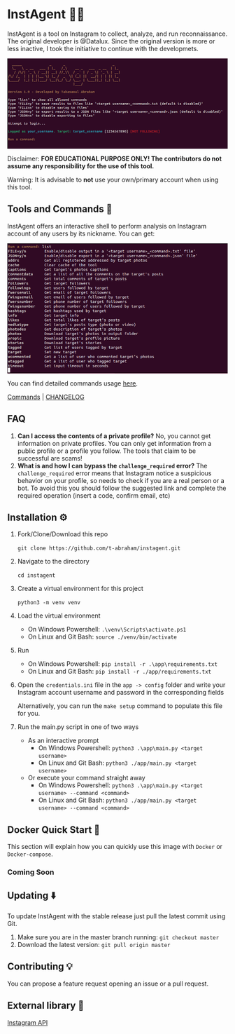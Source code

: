 # InstAgent 🔎📸

InstAgent is a tool on Instagram to collect, analyze, and run reconnaissance. 
The original developer is @Datalux.
Since the original version is more or less inactive, I took the initiative to continue with the developmets.

<p align="center">
<img align="center" src=".img/carbon.png" width="900">
</p>

Disclaimer: **FOR EDUCATIONAL PURPOSE ONLY! The contributors do not assume any responsibility for the use of this tool.**

Warning: It is advisable to **not** use your own/primary account when using this tool.

## Tools and Commands 🧰

InstAgent offers an interactive shell to perform analysis on Instagram account of any users by its nickname. You can get:

<p align="center">
<img align="center" src=".img/commands.png" width="900">
</p>
<!---
```text
- addrs           Get all registered addressed by target photos
- captions        Get user's photos captions
- comments        Get total comments of target's posts
- followers       Get target followers
- followings      Get users followed by target
- fwersemail      Get email of target followers
- fwingsemail     Get email of users followed by target
- fwersnumber     Get phone number of target followers
- fwingsnumber    Get phone number of users followed by target
- hashtags        Get hashtags used by target
- info            Get target info
- likes           Get total likes of target's posts
- mediatype       Get user's posts type (photo or video)
- photodes        Get description of target's photos
- photos          Download user's photos in output folder
- propic          Download user's profile picture
- stories         Download user's stories  
- tagged          Get list of users tagged by target
- wcommented      Get a list of user who commented target's photos
- wtagged         Get a list of user who tagged target
```
--->

You can find detailed commands usage [here](doc/COMMANDS.md).

[Commands](doc/COMMANDS.md) |
[CHANGELOG](doc/CHANGELOG.md)

## FAQ
1. **Can I access the contents of a private profile?** No, you cannot get information on private profiles. You can only get information from a public profile or a profile you follow. The tools that claim to be successful are scams!
2. **What is and how I can bypass the `challenge_required` error?** The `challenge_required` error means that Instagram notice a suspicious behavior on your profile, so needs to check if you are a real person or a bot. To avoid this you should follow the suggested link and complete the required operation (insert a code, confirm email, etc)


## Installation ⚙️

1. Fork/Clone/Download this repo

    `git clone https://github.com/t-abraham/instagent.git`

2. Navigate to the directory

    `cd instagent`

3. Create a virtual environment for this project

    `python3 -m venv venv`

4. Load the virtual environment
   - On Windows Powershell: `.\venv\Scripts\activate.ps1`
   - On Linux and Git Bash: `source ./venv/bin/activate`
  
5. Run 
   - On Windows Powershell: `pip install -r .\app\requirements.txt`
   - On Linux and Git Bash: `pip install -r ./app/requirements.txt`

6. Open the `credentials.ini` file in the `app -> config` folder and write your Instagram account username and password in the corresponding fields
    
    Alternatively, you can run the `make setup` command to populate this file for you.

7. Run the main.py script in one of two ways

    * As an interactive prompt
       - On Windows Powershell: `python3 .\app\main.py <target username>`
       - On Linux and Git Bash: `python3 ./app/main.py <target username>`
    * Or execute your command straight away
       - On Windows Powershell: `python3 .\app\main.py <target username> --command <command>`
       - On Linux and Git Bash: `python3 ./app/main.py <target username> --command <command>`

## Docker Quick Start 🐳

This section will explain how you can quickly use this image with `Docker` or `Docker-compose`.

### Coming Soon
<!---
### Prerequisites

Before you can use either `Docker` or `Docker-compose`, please ensure you do have the following prerequisites met.

1. **Docker** installed - [link](https://docs.docker.com/get-docker/)
2. **Docker-composed** installed (if using Docker-compose) - [link](https://docs.docker.com/compose/install/)
3. **Credentials** configured - This can be done manually or by running the `make setup` command from the root of this repo

**Important**: Your container will fail if you do not do step #3 and configure your credentials

### Docker

If docker is installed you can build an image and run this as a container.

Build:

```bash
docker build -t instagent .
```

Run:

```bash
docker run --rm -it -v "./output:/home/app/output" InstAgent <target>
```

- The `<target>` is the Instagram account you wish to use as your target for recon.
- The required `-i` flag enables an interactive terminal to use commands within the container. [docs](https://docs.docker.com/engine/reference/commandline/run/#assign-name-and-allocate-pseudo-tty---name--it)
- The required `-v` flag mounts a volume between your local filesystem and the container to save to the `./output/` folder. [docs](https://docs.docker.com/engine/reference/commandline/run/#mount-volume--v---read-only)
- The optional `--rm` flag removes the container filesystem on completion to prevent cruft build-up. [docs](https://docs.docker.com/engine/reference/run/#clean-up---rm)
- The optional `-t` flag allocates a pseudo-TTY which allows colored output. [docs](https://docs.docker.com/engine/reference/run/#foreground)

### Using `docker-compose`

You can use the `docker-compose.yml` file this single command:

```bash
docker-compose run instagent <target>
```

Where `target` is the Instagram target for recon.

Alternatively you may run `docker-compose` with the `Makefile`:

`make run` - Builds and Runs with compose. Prompts for a `target` before running.

### Makefile (easy mode)

For ease of use with Docker-compose, a `Makefile` has been provided.

Here is a sample work flow to spin up a container and run `instagent` with just two commands!

1. `make setup`   - Sets up your Instagram credentials
2. `make run`     - Builds and Runs a InstAgent container and prompts for a target

Sample workflow for development:

1. `make setup`                 - Sets up your Instagram credentials
2. `make build-run-testing`     - Builds an Runs a container without invoking the `app/main.py` script. Useful for an `it` Docker session for development
3. `make cleanup-testing`       - Cleans up the testing container created from `build-run-testing`

## Development version 💻

To use the development version with the latest feature and fixes just switch to `development` branch using Git:

`git checkout development`

and update to last version using:

`git pull origin development`
--->

## Updating ⬇️

To update InstAgent with the stable release just pull the latest commit using Git.

1. Make sure you are in the master branch running: `git checkout master`
2. Download the latest version: `git pull origin master`


## Contributing 💡

You can propose a feature request opening an issue or a pull request.

## External library 🔗

[Instagram API](https://github.com/ping/instagram_private_api)
